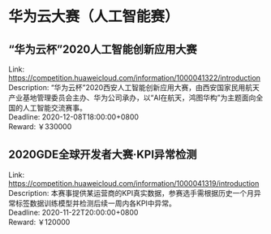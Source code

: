 # 华为云大赛（人工智能赛）



## “华为云杯”2020人工智能创新应用大赛

Link: https://competition.huaweicloud.com/information/1000041322/introduction  
Description: “华为云杯”2020西安人工智能创新应用大赛，由西安国家民用航天产业基地管理委员会主办、华为公司承办，以“AI在航天，鸿图华构”为主题面向全国的人工智能交流赛事。  
Deadline: 2020-12-08T18:00:00+0800  
Reward: ￥330000  


## 2020GDE全球开发者大赛·KPI异常检测

Link: https://competition.huaweicloud.com/information/1000041319/introduction  
Description: 本赛事提供某运营商的KPI真实数据，参赛选手需根据历史一个月异常标签数据训练模型并检测后续一周内各KPI中异常。  
Deadline: 2020-11-22T20:00:00+0800  
Reward: ￥120000  

